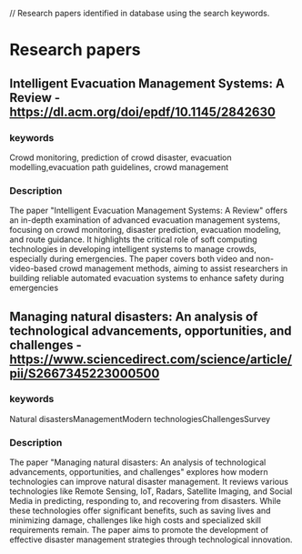 // Research papers identified in database using the search keywords.

# Research papers

## Intelligent Evacuation Management Systems: A Review - https://dl.acm.org/doi/epdf/10.1145/2842630

### keywords 
Crowd monitoring, prediction of crowd disaster, evacuation modelling,evacuation path guidelines, crowd management

### Description 
The paper "Intelligent Evacuation Management Systems: A Review" offers an in-depth examination of advanced evacuation management systems, focusing on crowd monitoring, disaster prediction, evacuation modeling, and route guidance. It highlights the critical role of soft computing technologies in developing intelligent systems to manage crowds, especially during emergencies. The paper covers both video and non-video-based crowd management methods, aiming to assist researchers in building reliable automated evacuation systems to enhance safety during emergencies

## Managing natural disasters: An analysis of technological advancements, opportunities, and challenges - https://www.sciencedirect.com/science/article/pii/S2667345223000500

### keywords
Natural disastersManagementModern technologiesChallengesSurvey

### Description
The paper "Managing natural disasters: An analysis of technological advancements, opportunities, and challenges" explores how modern technologies can improve natural disaster management. It reviews various technologies like Remote Sensing, IoT, Radars, Satellite Imaging, and Social Media in predicting, responding to, and recovering from disasters. While these technologies offer significant benefits, such as saving lives and minimizing damage, challenges like high costs and specialized skill requirements remain. The paper aims to promote the development of effective disaster management strategies through technological innovation.

## 
